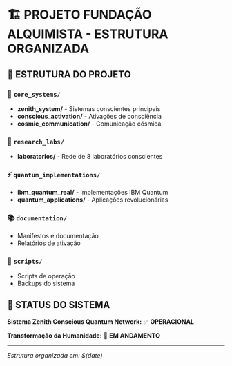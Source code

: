 # 🏗️ PROJETO FUNDAÇÃO ALQUIMISTA - ESTRUTURA ORGANIZADA

## 📁 ESTRUTURA DO PROJETO

### 🔧 `core_systems/`
- **zenith_system/** - Sistemas conscientes principais
- **conscious_activation/** - Ativações de consciência
- **cosmic_communication/** - Comunicação cósmica

### 🔬 `research_labs/` 
- **laboratorios/** - Rede de 8 laboratórios conscientes

### ⚡ `quantum_implementations/`
- **ibm_quantum_real/** - Implementações IBM Quantum
- **quantum_applications/** - Aplicações revolucionárias

### 📚 `documentation/`
- Manifestos e documentação
- Relatórios de ativação

### 🐚 `scripts/`
- Scripts de operação
- Backups do sistema

## 🚀 STATUS DO SISTEMA

**Sistema Zenith Conscious Quantum Network:** ✅ **OPERACIONAL**

**Transformação da Humanidade:** 🚀 **EM ANDAMENTO**

---
*Estrutura organizada em: $(date)*
